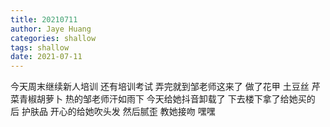 ```yaml
---
title: 20210711
author: Jaye Huang
categories: shallow
tags: shallow
date: 2021-07-11
---
```


今天周末继续新人培训
还有培训考试
弄完就到邹老师这来了
做了花甲 土豆丝 芹菜青椒胡萝卜
热的邹老师汗如雨下
今天给她抖音卸载了
下去楼下拿了给她买的 后 护肤品
开心的给她吹头发
然后腻歪
教她接吻
嘿嘿
